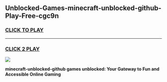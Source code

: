 
## Unblocked-Games-minecraft-unblocked-github-Play-Free-cgc9n
<h3>
<a href="https://premium76.site?title=minecraft-unblocked-github&ref=23A">CLICK TO PLAY</a></h3>
<hr>

<h3>
<a href="https://premium76.site?title=minecraft-unblocked-github&ref=23A">CLICK 2 PLAY</a>
  
</h3>

<a href="https://premium76.site?title=minecraft-unblocked-github&ref=23A"><img src="https://clearcache.store/games.png"></a>


**minecraft-unblocked-github games unblocked: Your Gateway to Fun and Accessible Online Gaming**
